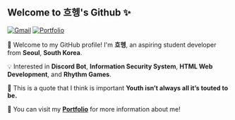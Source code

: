 ## Welcome to 흐헹's Github ✨

[![Gmail](https://img.shields.io/badge/yaong2977%40gmail.com-D14836?logo=gmail&logoColor=white)](mailto:yaong2977@gmail.com)
[![Portfolio](https://img.shields.io/badge/notion-000000?logo=notion&logoColor=black)](https://www.notion.so/12500927e95b809281e6d2ed739d0722)

👋 Welcome to my GitHub profile! I'm **흐헹**, an aspiring student developer from **Seoul**, **South Korea**.

💡 Interested in **Discord Bot**, **Information Security System**, **HTML Web Development**, and **Rhythm Games**.

🚀 This is a quote that I think is important **Youth isn’t always all it’s touted to be.**

📄 You can visit my [**Portfolio**](https://www.notion.so/12500927e95b809281e6d2ed739d0722) for more information about me!



<!--
<details>
<summary>Metrics</summary>

[![Metrics](/github-metrics.svg)](https://github.com/lowlighter/metrics)

</details>
-->
